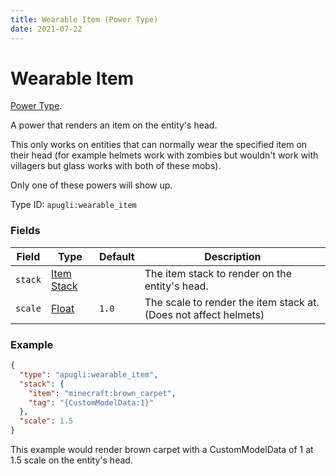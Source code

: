 ```yaml
---
title: Wearable Item (Power Type)
date: 2021-07-22
---
```


# Wearable Item

[Power Type](../power_types.md).

A power that renders an item on the entity's head.

This only works on entities that can normally wear the specified item on their head (for example helmets work with zombies but wouldn't work with villagers but glass works with both of these mobs).

Only one of these powers will show up.

Type ID: `apugli:wearable_item`

### Fields

Field  | Type | Default | Description
-------|------|---------|-------------
`stack` | [Item Stack](https://origins.readthedocs.io/en/latest/data_types/item_stack/#item-stack) |  | The item stack to render on the entity's head.
`scale` | [Float](https://origins.readthedocs.io/en/latest/data_types/float/) | `1.0` | The scale to render the item stack at. (Does not affect helmets)

### Example
```json
{
  "type": "apugli:wearable_item",
  "stack": {
    "item": "minecraft:brown_carpet",
    "tag": "{CustomModelData:1}"
  },
  "scale": 1.5
}
```
This example would render brown carpet with a CustomModelData of 1 at 1.5 scale on the entity's head.